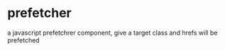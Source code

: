 prefetcher
==========

a javascript prefetchrer component, give a target class and hrefs will be prefetched
